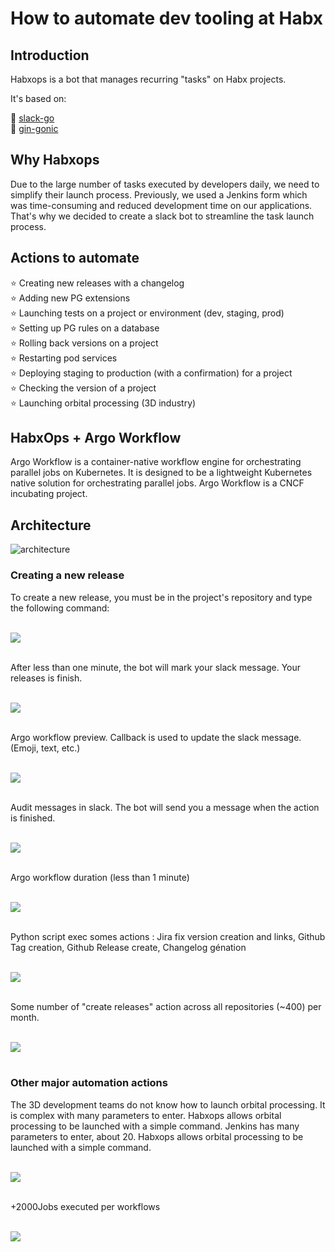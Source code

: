 <br /><br/>

# How to automate dev tooling at Habx

## Introduction

Habxops is a bot that manages recurring "tasks" on Habx projects. 

It's based on:

🥊   [slack-go](https://github.com/slack-go/slack)</br>
🥊   [gin-gonic](github.com/gin-gonic/gin)

## Why Habxops

Due to the large number of tasks executed by developers daily, we need to simplify their launch process. Previously, we used a Jenkins form which was time-consuming and reduced development time on our applications. That's why we decided to create a slack bot to streamline the task launch process.

## Actions to automate



⭐️   Creating new releases with a changelog</br>
⭐️   Adding new PG extensions</br>
⭐️   Launching tests on a project or environment (dev, staging, prod)</br>
⭐️   Setting up PG rules on a database</br>
⭐️   Rolling back versions on a project</br>
⭐️   Restarting pod services</br>
⭐️   Deploying staging to production (with a confirmation) for a project</br>
⭐️   Checking the version of a project</br>
⭐️   Launching orbital processing (3D industry)</br>

## HabxOps + Argo Workflow

Argo Workflow is a container-native workflow engine for orchestrating parallel jobs on Kubernetes. It is designed to be a lightweight Kubernetes native solution for orchestrating parallel jobs. Argo Workflow is a CNCF incubating project.

## Architecture

<div style="width: 100%; max-width: 900px; margin: 0 auto;">
    <img src="./images/portfolio/habxopsAtHabx/habxops-arch.drawio.png" alt="architecture"/>
</div>


### Creating a new release

To create a new release, you must be in the project's repository and type the following command:

<br />
<div style="width: 100%; max-width: 900px; margin: 0 auto;">
    <img src="./images/portfolio/habxopsAtHabx/re-actions-started.png"/>
</div> 
<br />


After less than one minute, the bot will mark your slack message. Your releases is finish.

<br />
<div style="width: 100%; max-width: 900px; margin: 0 auto;">
    <img src="./images/portfolio/habxopsAtHabx/re-actions-end.png"/>
</div> 
<br />

Argo workflow preview. Callback is used to update the slack message. (Emoji, text, etc.)

<br />
<div style="width: 100%; max-width: 900px; margin: 0 auto;">
    <img src="./images/portfolio/habxopsAtHabx/re-actions-workflow.png"/>
</div> 
<br />

Audit messages in slack. The bot will send you a message when the action is finished.

<br />
<div style="width: 100%; max-width: 900px; margin: 0 auto;">
    <img src="./images/portfolio/habxopsAtHabx/audit-messages.png"/>
</div> 
<br />

Argo workflow duration (less than 1 minute)

<br />
<div style="width: 100%; max-width: 900px; margin: 0 auto;">
    <img src="./images/portfolio/habxopsAtHabx/re-actions-duration.png"/>
</div> 
<br />

Python script exec somes actions : Jira fix version creation and links, Github Tag creation, Github Release create, Changelog génation

<br />
<div style="width: 100%; max-width: 900px; margin: 0 auto;">
    <img src="./images/portfolio/habxopsAtHabx/releases.png"/>
</div> 
<br />


Some number of "create releases" action across all repositories (~400) per month.

<br />
<div style="width: 100%; max-width: 900px; margin: 0 auto;">
    <img src="./images/portfolio/habxopsAtHabx/re-actions-count.png"/>
</div> 
<br />



### Other major automation actions

The 3D development teams do not know how to launch orbital processing. It is complex with many parameters to enter. Habxops allows orbital processing to be launched with a simple command. Jenkins has many parameters to enter, about 20. Habxops allows orbital processing to be launched with a simple command.


<br />
<div style="width: 100%; max-width: 900px; margin: 0 auto;">
    <img src="./images/portfolio/habxopsAtHabx/orbital-action.png"/>
</div> 
<br />

+2000Jobs executed per workflows

<br />
<div style="width: 100%; max-width: 900px; margin: 0 auto;">
    <img src="./images/portfolio/habxopsAtHabx/orbital-workflows.gif"/>
</div> 
<br />